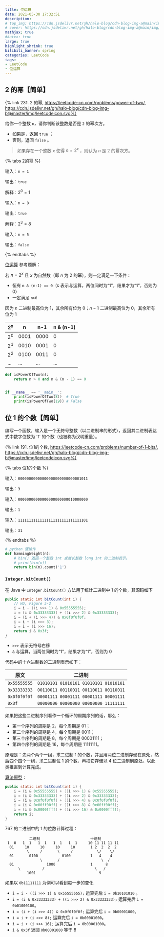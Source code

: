 ```yaml
---
title: 位运算
date: 2021-05-30 17:32:51
description: 
# top_img: https://cdn.jsdelivr.net/gh/halo-blog/cdn-blog-img-a@main/img/704736.jpg # 页面顶部图片
# cover: https://cdn.jsdelivr.net/gh/halo-blog/cdn-blog-img-a@main/img/704736.jpg # 页面缩略图
mathjax: true
#katex: true
large: true
highlight_shrink: true
bilibili_banner: spring
categories: LeetCode
tags: 
- LeetCode
- 位运算
---
```



## 2 的幂【简单】

{% link 231. 2 的幂, https://leetcode-cn.com/problems/power-of-two/, https://cdn.jsdelivr.net/gh/halo-blog/cdn-blog-img-b@master/img/leetcodeicon.svg%}

给你一个整数 `n`，请你判断该整数是否是 `2` 的幂次方。

+ 如果是，返回 `true` ；
+ 否则，返回 `false` 。

> 如果存在一个整数 $x$ 使得 $n = 2^{x}$ ，则认为 $n$ 是 2 的幂次方。

{% tabs 2的幂 %}
<!-- tab 示例 1 -->

输入：`n = 1`

输出：`true`

解释：$2^{0}=1$

<!-- endtab -->

<!-- tab 示例 2 -->

输入：`n = 8`

输出：`true`

解释：$2^{3}=8$

<!-- endtab -->

<!-- tab 示例 3 -->

输入：`n = 5`

输出：`false`

<!-- endtab -->
{% endtabs %}

[位运算](https://leetcode-cn.com/problems/power-of-two/solution/power-of-two-er-jin-zhi-ji-jian-by-jyd/) 参考题解：

若 $n = 2^{x}$ 且 $x$ 为自然数（即 $n$ 为 2 的幂），则一定满足一下条件：

+ 恒有 `n & (n-1) == 0`（`&` 表示与运算，两位同时为“1”，结果才为“1”，否则为 0）
+ 一定满足 `n>0`

因为 $n$ 二进制最高位为 1，其余所有位为 0；$n−1$ 二进制最高位为 0，其余所有位为 1

| 2<sup>x</sup> | n    | n-1  | n & (n-1) |
| ------------- | ---- | ---- | --------- |
| 2<sup>0</sup> | 0001 | 0000 | 0         |
| 2<sup>1</sup> | 0010 | 0001 | 0         |
| 2<sup>2</sup> | 0100 | 0011 | 0         |
| ...           | ...  | ...  | ...       |

```python
def isPowerOfTwo(n):
    return n > 0 and n & (n - 1) == 0


if __name__ == '__main__':
    print(isPowerOfTwo(8))  # True
    print(isPowerOfTwo(19)) # False
```

## 位 1 的个数【简单】

编写一个函数，输入是一个无符号整数（以二进制串的形式），返回其二进制表达式中数字位数为 '1' 的个数（也被称为汉明重量）。

{% link 191. 位1的个数, https://leetcode-cn.com/problems/number-of-1-bits/, https://cdn.jsdelivr.net/gh/halo-blog/cdn-blog-img-b@master/img/leetcodeicon.svg%}

{% tabs 位1的个数 %}
<!-- tab 示例 1 -->

输入：`00000000000000000000000000001011`

输出：`3`

<!-- endtab -->

<!-- tab 示例 2 -->

输入：`00000000000000000000000010000000`

输出：`1`

<!-- endtab -->

<!-- tab 示例 3 -->

输入：`11111111111111111111111111111101`

输出：`31`

<!-- endtab -->
{% endtabs %}

```python
# python 骚操作
def hammingWeight(n):
    # bin() 返回一个整数 int 或者长整数 long int 的二进制表示。
    # print(bin(n))
    return bin(n).count('1')
```

### `Integer.bitCount()`

在 Java 中 `Integer.bitCount()` 方法用于统计二进制中 1 的个数，其源码如下

```java
public static int bitCount(int i) {
    // HD, Figure 5-2
    i = i - ((i >>> 1) & 0x55555555);
    i = (i & 0x33333333) + ((i >>> 2) & 0x33333333);
    i = (i + (i >>> 4)) & 0x0f0f0f0f;
    i = i + (i >>> 8);
    i = i + (i >>> 16);
    return i & 0x3f;
}
```

+ `>>>` 表示无符号右移
+ `&` 与运算，当两位同时为“1”，结果才为“1”，否则为 0

代码中的十六进制数的二进制表示如下：

| 原文         | 二进制                                |
| ------------ | ------------------------------------- |
| `0x55555555` | `01010101 01010101 01010101 01010101` |
| `0x33333333` | `00110011 00110011 00110011 00110011` |
| `0x0f0f0f0f` | `00001111 00001111 00001111 00001111` |
| `0x3f`       | `00000000 00000000 00000000 11111111` |

如果把这些二进制序列看作一个循环的周期序列的话，那么：
+ 第一个序列的周期是 2，每个周期是 01；
+ 第二个序列的周期是 4，每个周期是 0011；
+ 第三个序列的周期是 8，每个周期是 00001111；
+ 第四个序列的周期是 16，每个周期是 11111111。

原理是：先两个两个一组，求二进制 1 的个数，并且用两位二进制存储在原处，然后四个四个一组，求二进制位 1 的个数，再把它存储以 4 位二进制到原处。以此类推直到计算完成。

[算法原型](https://segmentfault.com/a/1190000015763941)：

```java
public static int bitCount(int i) {
    i = (i & 0x55555555) + ((i >>> 1) & 0x55555555);
    i = (i & 0x33333333) + ((i >>> 2) & 0x33333333);
    i = (i & 0x0f0f0f0f) + ((i >>> 4) & 0x0f0f0f0f);
    i = (i & 0x00ff00ff) + ((i >>> 8) & 0x00ff00ff);
    i = (i & 0x0000ffff) + ((i >>> 16) & 0x0000ffff);
    return i;
}
```

767 的二进制中的 1 的位数计算过程：

```
           二进制                       十进制
 1  0   1  1   1  1   1  1   1  1     10 11 11 11 11
  01     10     10     10     10       1 2  2  2  2
          \     /       \     /           \/    \/
  01       0100           0100         1   4    4
                \       /                   \  /
  01               1000                1      8
      \          /                       \   /
          1001                             9
```

<!-- 这里先模拟代码执行一遍：

假设 `i = 5`，对应的二进制表示为 `0b0101`

（1）`i = i - ((i >>> 1) & 0x55555555);`

+ `i >>> 1` 的结果为 `0b0010` 等于 2
+ `2 & 0x55555555` 等于 `0b0010 & 0b0101 = 0b0000` 十进制结果为 0 
+ `i - 0b0000` 结果等于 `0b0101`，即第一段代码运行后 `i = 0b0101`

（2）`i = (i & 0x33333333) + ((i >>> 2) & 0x33333333);`

+ `i & 0x33333333` 等于 `0b0101 & 0b0011 = 0b0001`
+ `i >>> 2` 等于 `0b0001`
+ `((i >>> 2) & 0x33333333)` 等于 `0b0001 & 0b0011 = 0b0001`
+ `(i & 0x33333333) + ((i >>> 2) & 0x33333333)` 等于 `0b0001 + 0b0001 = 0b0010`

（3）`i = (i + (i >>> 4)) & 0x0f0f0f0f;`

+ `(i >>> 4)` 等于 `0b0000`
+ `(i + (i >>> 4))` 等于 `0b0010`
+ `(i + (i >>> 4)) & 0x0f0f0f0f` 等于 `0b0010 & 0b1111 = 0b0010`

（4）`i = i + (i >>> 8);` 和 `i = i + (i >>> 16);` 结果都是 `0b0010`

（5）`i & 0x3f` 等于 `0b0010 & 0b1111 = 0b0010` 等于十进制的 2，即求得 5 的二进制表示中有 2 个 1。 -->

如果以 `0b11111111` 为例可以看到每一步的变化

+ `i = i - ((i >>> 1) & 0x55555555);` 运算完后 `i = 0b10101010` 。
+ `i = (i & 0x33333333) + ((i >>> 2) & 0x33333333);` 运算完后 `i = 0b01000100`。
+ `i = (i + (i >>> 4)) & 0x0f0f0f0f;` 运算完后 `i = 0b00001000`。
+ `i = i + (i >>> 8);` 运算完后 `i = 0b00001000`。
+ `i = i + (i >>> 16);` 运算完后 `i = 0b00001000`。
+ `i & 0x3f` 返回 `0b00001000` 等于 8 


